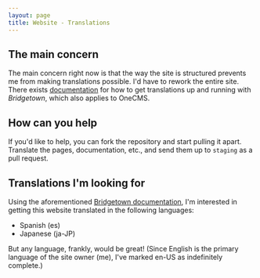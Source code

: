 ```yaml
---
layout: page
title: Website - Translations
---
```


## The main concern
The main concern right now is that the way the site is structured prevents me from making translations possible. I'd have to rework the entire site. There exists [documentation](https://www.bridgetownrb.com/docs/internationalization#setup--translations) for how to get translations up and running with *Bridgetown*, which also applies to OneCMS.

## How can you help
If you'd like to help, you can fork the repository and start pulling it apart. Translate the pages, documentation, etc., and send them up to ``staging`` as a pull request. 

## Translations I'm looking for

Using the aforementioned [Bridgetown documentation](https://www.bridgetownrb.com/docs/internationalization#setup--translations), I'm interested in getting this website translated in the following languages:

- Spanish (es)
- Japanese (ja-JP)

But any language, frankly, would be great! (Since English is the primary language of the site owner (me), I've marked en-US as indefinitely complete.)